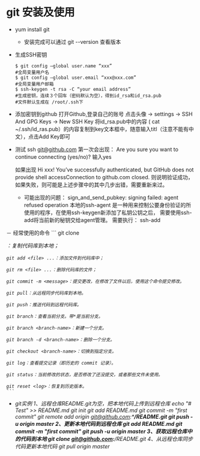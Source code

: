 # git 安装及使用

- yum install git
    - 安装完成可以通过 git --version 查看版本

- 生成SSH密钥
    ```
    $ git config –global user.name “xxx” 
    #全局变量用户名
    $ git config –global user.email “xxx@xxx.com” 
    #全局变量用户邮箱
    $ ssh-keygen -t rsa -C “your email address”
    #生成密钥，连续３个回车（密码默认为空），得到id_rsa和id_rsa.pub
    #文件默认生成在 /root/.ssh下
    ```

- 添加密钥到github
    打开Github,登录自己的账号
    点击头像 -> settings -> SSH And GPG Keys -> New SSH Key
    将id_rsa.pub中的内容 ( cat ~/.ssh/id_ras.pub）的内容复制到key文本框中，随意输入titl（注意不能有中文），点击Add Key即可

- 测试
    ssh git@github.com
    第一次会出现：
    Are you sure you want to continue connecting (yes/no)?
    输入yes

    如果出现
    Hi xxx! You’ve successfully authenticated, but GitHub does not provide shell accessConnection to github.com closed.
    则说明验证成功，如果失败，则可能是上述步骤中的其中几步出错，需要重新来过。

    - 可能出现的问题：
    sign_and_send_pubkey: signing failed: agent refused operation
    本地的ssh-agent 是一种用来控制公要身份验证的所使用的程序，在使用ssh-keygen新添加了私钥公钥之后，
    需要使用ssh-add将当前新的秘钥交给agent管理。
    需要执行：  ssh-add
                 

－ 经常使用的命令
    ```
    git clone <address>：复制代码库到本地；

    git add <file> ...：添加文件到代码库中；

    git rm <file> ...：删除代码库的文件；

    git commit -m <message>：提交更改，在修改了文件以后，使用这个命令提交修改。

    git pull：从远程同步代码库到本地。

    git push：推送代码到远程代码库。

    git branch：查看当前分支。带*是当前分支。

    git branch <branch-name>：新建一个分支。

    git branch -d <branch-name>：删除一个分支。

    git checkout <branch-name>：切换到指定分支。

    git log：查看提交记录（即历史的 commit 记录）。

    git status：当前修改的状态，是否修改了还没提交，或者那些文件未使用。

    git reset <log>：恢复到历史版本。
    ```

- git实例
    1、远程仓库README.git为空，把本地代码上传到远程仓库
    echo "# Test" >> README.md
    git init
    git add README.md
    git commit -m "first commit"
    git remote add origin git@github.com:******/README.git
    git push -u origin master
    2、更新本地代码到远程仓库
    git add README.md
    git commit -m "first commit"
    git push -u origin master
    3、获取远程仓库中的代码到本地
    git clone git@github.com:*****/README.git
    4、从远程仓库同步代码更新本地代码
    git pull origin master

